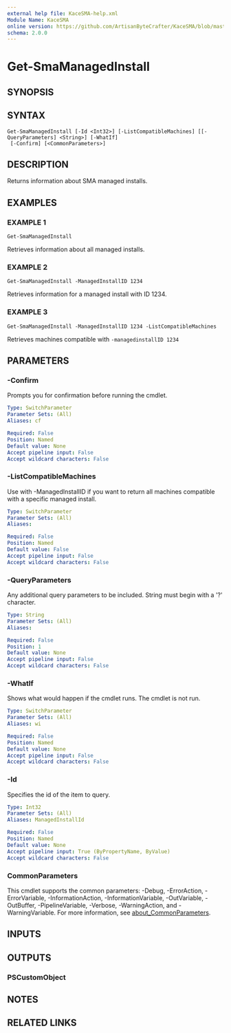 ```yaml
---
external help file: KaceSMA-help.xml
Module Name: KaceSMA
online version: https://github.com/ArtisanByteCrafter/KaceSMA/blob/master/docs/Get-SmaManagedInstall.md
schema: 2.0.0
---
```


# Get-SmaManagedInstall

## SYNOPSIS

## SYNTAX

```
Get-SmaManagedInstall [-Id <Int32>] [-ListCompatibleMachines] [[-QueryParameters] <String>] [-WhatIf]
 [-Confirm] [<CommonParameters>]
```

## DESCRIPTION
Returns information about SMA managed installs.

## EXAMPLES

### EXAMPLE 1
```
Get-SmaManagedInstall
```

Retrieves information about all managed installs.

### EXAMPLE 2
```
Get-SmaManagedInstall -ManagedInstallID 1234
```

Retrieves information for a managed install with ID 1234.

### EXAMPLE 3
```
Get-SmaManagedInstall -ManagedInstallID 1234 -ListCompatibleMachines
```

Retrieves machines compatible with `-managedinstallID 1234`

## PARAMETERS

### -Confirm
Prompts you for confirmation before running the cmdlet.

```yaml
Type: SwitchParameter
Parameter Sets: (All)
Aliases: cf

Required: False
Position: Named
Default value: None
Accept pipeline input: False
Accept wildcard characters: False
```

### -ListCompatibleMachines
Use with -ManagedInstallID if you want to return all machines compatible with a specific managed install.

```yaml
Type: SwitchParameter
Parameter Sets: (All)
Aliases:

Required: False
Position: Named
Default value: False
Accept pipeline input: False
Accept wildcard characters: False
```

### -QueryParameters
Any additional query parameters to be included.
String must begin with a '?' character.

```yaml
Type: String
Parameter Sets: (All)
Aliases:

Required: False
Position: 1
Default value: None
Accept pipeline input: False
Accept wildcard characters: False
```

### -WhatIf
Shows what would happen if the cmdlet runs.
The cmdlet is not run.

```yaml
Type: SwitchParameter
Parameter Sets: (All)
Aliases: wi

Required: False
Position: Named
Default value: None
Accept pipeline input: False
Accept wildcard characters: False
```

### -Id
Specifies the id of the item to query.

```yaml
Type: Int32
Parameter Sets: (All)
Aliases: ManagedInstallId

Required: False
Position: Named
Default value: None
Accept pipeline input: True (ByPropertyName, ByValue)
Accept wildcard characters: False
```

### CommonParameters
This cmdlet supports the common parameters: -Debug, -ErrorAction, -ErrorVariable, -InformationAction, -InformationVariable, -OutVariable, -OutBuffer, -PipelineVariable, -Verbose, -WarningAction, and -WarningVariable. For more information, see [about_CommonParameters](http://go.microsoft.com/fwlink/?LinkID=113216).

## INPUTS

## OUTPUTS

### PSCustomObject
## NOTES

## RELATED LINKS
